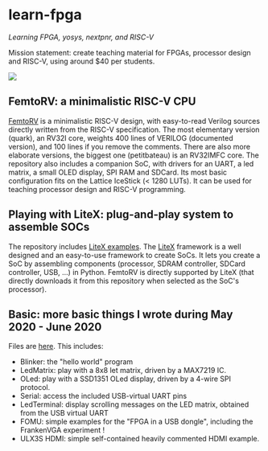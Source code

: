 # learn-fpga 
_Learning FPGA, yosys, nextpnr, and RISC-V_ 

Mission statement: create teaching material for FPGAs, processor design and RISC-V, using around $40 per students.

![](FemtoRV/TUTORIALS/Images/IceStick_hello.gif)

FemtoRV: a minimalistic RISC-V CPU
----------------------------------- 
[FemtoRV](FemtoRV/README.md) is a minimalistic RISC-V design, with
easy-to-read Verilog sources directly written from the RISC-V specification. 
The most elementary version (quark), an RV32I core, weights 400 lines of VERILOG
(documented version), and 100 lines if you remove the comments. There
are also more elaborate versions, the biggest one (petitbateau) is an RV32IMFC
core. The repository also includes a companion SoC, with
drivers for an UART, a led matrix, a small OLED display, SPI RAM and
SDCard. Its most basic configuration fits on the Lattice IceStick (<
1280 LUTs). It can be used for teaching processor design and RISC-V
programming.


Playing with LiteX: plug-and-play system to assemble SOCs
---------------------------------------------------------
The repository includes [LiteX examples](LiteX/README.md).
The [LiteX](https://github.com/enjoy-digital/litex) framework 
is a well designed and an easy-to-use framework to create SoCs. 
It lets you create a SoC by assembling components (processor, 
SDRAM controller, SDCard controller, USB, ...) in Python.
FemtoRV is directly supported by LiteX (that directly downloads
it from this repository when selected as the SoC's processor). 


Basic: more basic things I wrote during May 2020 - June 2020  
------------------------------------------------------------
Files are [here](https://github.com/BrunoLevy/learn-fpga/tree/master/Basic).
This includes:
- Blinker: the "hello world" program
- LedMatrix: play with a 8x8 let matrix, driven by a MAX7219 IC. 
- OLed: play with a SSD1351 OLed display, driven by a 4-wire SPI protocol.
- Serial: access the included USB-virtual UART pins
- LedTerminal: display scrolling messages on the LED matrix, obtained from the USB virtual UART
- FOMU: simple examples for the "FPGA in a USB dongle", including the FrankenVGA experiment !
- ULX3S HDMI: simple self-contained heavily commented HDMI example.